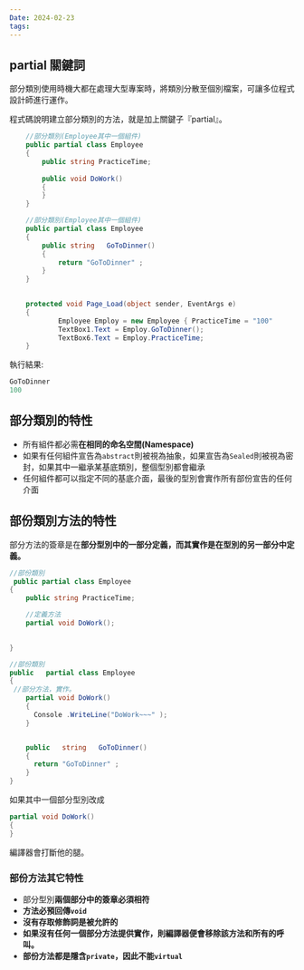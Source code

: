 ```yaml
---
Date: 2024-02-23
tags:
---
```

## partial 關鍵詞
部分類別使用時機大都在處理大型專案時，將類別分散至個別檔案，可讓多位程式設計師進行運作。

程式碼說明建立部分類別的方法，就是加上關鍵子『partial』。

```c#
	//部分類別(Employee其中一個組件)
    public partial class Employee
    {
        public string PracticeTime;
       
        public void DoWork()
        {
        }
    }

    //部分類別(Employee其中一個組件)
    public partial class Employee
    {
        public string   GoToDinner()
        {
            return "GoToDinner" ;
        }
    }

 	
 	protected void Page_Load(object sender, EventArgs e)
   	{
            Employee Employ = new Employee { PracticeTime = "100" 
            TextBox1.Text = Employ.GoToDinner();
            TextBox6.Text = Employ.PracticeTime;     
    }
```

執行結果:
```C#
GoToDinner
100
```
## 部分類別的特性

- 所有組件都必需**在相同的命名空間(Namespace)**
- 如果有任何組件宣告為`abstract`則被視為抽象，如果宣告為`Sealed`則被視為密封，如果其中一繼承某基底類別，整個型別都會繼承
- 任何組件都可以指定不同的基底介面，最後的型別會實作所有部份宣告的任何介面
## 部份類別方法的特性
部分方法的簽章是在**部分型別中的一部分定義，而其實作是在型別的另一部分中定義。**
```c#
//部份類別
 public partial class Employee
{
	public string PracticeTime;

	//定義方法
	partial void DoWork();
   

}

//部份類別
public   partial class Employee
{
 //部分方法，實作。
	partial void DoWork()
	{
	  Console .WriteLine("DoWork~~~" );
	}


	public   string   GoToDinner()
	{
	  return "GoToDinner" ;
	}
}
```

如果其中一個部分型別改成

```C#
partial void DoWork()
{
}
```

編譯器會打斷他的腿。

### 部份方法其它特性

- 部分型別**兩個部分中的簽章必須相符**
- **方法必預回傳`void`**
- **沒有存取修飾詞是被允許的**
- **如果沒有任何一個部分方法提供實作，則編譯器便會移除該方法和所有的呼叫。**
- **部份方法都是隱含`private`，因此不能`virtual`**